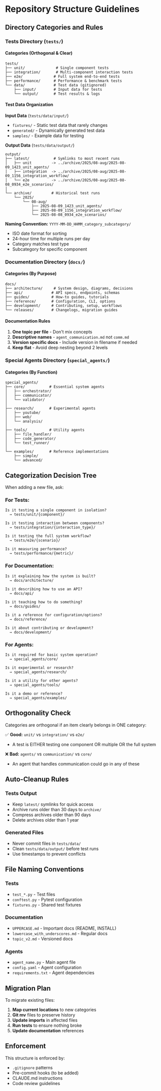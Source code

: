 # Repository Structure Guidelines

## Directory Categories and Rules

### Tests Directory (`tests/`)

#### Categories (Orthogonal & Clear)
```
tests/
├── unit/              # Single component tests
├── integration/       # Multi-component interaction tests  
├── e2e/              # Full system end-to-end tests
├── performance/      # Performance & benchmark tests
└── data/             # Test data (gitignored)
    ├── input/        # Input data for tests
    └── output/       # Test results & logs
```

#### Test Data Organization

**Input Data** (`tests/data/input/`)
- `fixtures/` - Static test data that rarely changes
- `generated/` - Dynamically generated test data
- `samples/` - Example data for testing

**Output Data** (`tests/data/output/`)
```
output/
├── latest/           # Symlinks to most recent runs
│   ├── unit         -> ../archive/2025/08-aug/2025-08-09_1423_unit_agents/
│   ├── integration  -> ../archive/2025/08-aug/2025-08-09_1156_integration_workflow/
│   └── e2e          -> ../archive/2025/08-aug/2025-08-08_0934_e2e_scenarios/
│
└── archive/         # Historical test runs
    └── 2025/
        └── 08-aug/
            ├── 2025-08-09_1423_unit_agents/
            ├── 2025-08-09_1156_integration_workflow/
            └── 2025-08-08_0934_e2e_scenarios/
```

**Naming Convention:** `YYYY-MM-DD_HHMM_category_subcategory/`
- ISO date format for sorting
- 24-hour time for multiple runs per day
- Category matches test type
- Subcategory for specific component

### Documentation Directory (`docs/`)

#### Categories (By Purpose)
```
docs/
├── architecture/     # System design, diagrams, decisions
├── api/             # API specs, endpoints, schemas
├── guides/          # How-to guides, tutorials
├── reference/       # Configuration, CLI, options
├── development/     # Contributing, setup, workflows
└── releases/        # Changelogs, migration guides
```

#### Documentation Rules
1. **One topic per file** - Don't mix concepts
2. **Descriptive names** - `agent_communication.md` not `comm.md`
3. **Version specific docs** - Include version in filename if needed
4. **Keep flat** - Avoid deep nesting beyond 2 levels

### Special Agents Directory (`special_agents/`)

#### Categories (By Function)
```
special_agents/
├── core/           # Essential system agents
│   ├── orchestrator/
│   ├── communicator/
│   └── validator/
│
├── research/       # Experimental agents
│   ├── youtube/
│   ├── web/
│   └── analysis/
│
├── tools/          # Utility agents
│   ├── file_handler/
│   ├── code_generator/
│   └── test_runner/
│
└── examples/       # Reference implementations
    ├── simple/
    └── advanced/
```

## Categorization Decision Tree

When adding a new file, ask:

### For Tests:
```
Is it testing a single component in isolation?
  → tests/unit/{component}/

Is it testing interaction between components?
  → tests/integration/{interaction_type}/

Is it testing the full system workflow?
  → tests/e2e/{scenario}/

Is it measuring performance?
  → tests/performance/{metric}/
```

### For Documentation:
```
Is it explaining how the system is built?
  → docs/architecture/

Is it describing how to use an API?
  → docs/api/

Is it teaching how to do something?
  → docs/guides/

Is it a reference for configuration/options?
  → docs/reference/

Is it about contributing or development?
  → docs/development/
```

### For Agents:
```
Is it required for basic system operation?
  → special_agents/core/

Is it experimental or research?
  → special_agents/research/

Is it a utility for other agents?
  → special_agents/tools/

Is it a demo or reference?
  → special_agents/examples/
```

## Orthogonality Check

Categories are orthogonal if an item clearly belongs in ONE category:

✅ **Good:** `unit/` vs `integration/` vs `e2e/`
- A test is EITHER testing one component OR multiple OR the full system

❌ **Bad:** `agents/` vs `communication/` vs `core/`  
- An agent that handles communication could go in any of these

## Auto-Cleanup Rules

### Tests Output
- Keep `latest/` symlinks for quick access
- Archive runs older than 30 days to `archive/`
- Compress archives older than 90 days
- Delete archives older than 1 year

### Generated Files
- Never commit files in `tests/data/`
- Clean `tests/data/output/` before test runs
- Use timestamps to prevent conflicts

## File Naming Conventions

### Tests
- `test_*.py` - Test files
- `conftest.py` - Pytest configuration
- `fixtures.py` - Shared test fixtures

### Documentation
- `UPPERCASE.md` - Important docs (README, INSTALL)
- `lowercase_with_underscores.md` - Regular docs
- `topic_v2.md` - Versioned docs

### Agents
- `agent_name.py` - Main agent file
- `config.yaml` - Agent configuration
- `requirements.txt` - Agent dependencies

## Migration Plan

To migrate existing files:

1. **Map current locations** to new categories
2. **Git mv** files to preserve history
3. **Update imports** in affected files
4. **Run tests** to ensure nothing broke
5. **Update documentation** references

## Enforcement

This structure is enforced by:
- `.gitignore` patterns
- Pre-commit hooks (to be added)
- CLAUDE.md instructions
- Code review guidelines